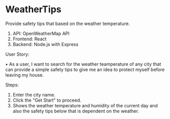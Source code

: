# WeatherTips
Provide safety tips that based on the weather temperature.

1. API: OpenWeatherMap API
2. Frontend: React
3. Backend: Node.js with Express
   
User Story:

• As a user, I want to search for the weather teamperature of any city that can provide a simple safety tips to give me an idea to protect myself before leaving my house.


Steps:

1. Enter the city name.
2. Click the "Get Start" to proceed.
3. Shows the weather temperature and humidity of the current day and also the safety tips below that is dependent on the weather.
